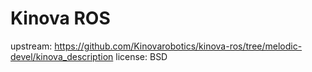 # Kinova ROS

upstream: https://github.com/Kinovarobotics/kinova-ros/tree/melodic-devel/kinova_description
license: BSD
